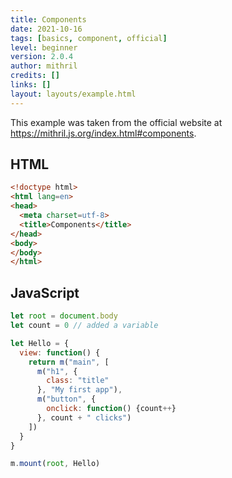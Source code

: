 ```yaml
---
title: Components
date: 2021-10-16
tags: [basics, component, official]
level: beginner
version: 2.0.4
author: mithril
credits: []
links: []
layout: layouts/example.html
---
```


This example was taken from the official website at <https://mithril.js.org/index.html#components>.

## HTML

~~~html
<!doctype html>
<html lang=en>
<head>
  <meta charset=utf-8>
  <title>Components</title>
</head>
<body>
</body>
</html>
~~~

## JavaScript

~~~js
let root = document.body
let count = 0 // added a variable

let Hello = {
  view: function() {
    return m("main", [
      m("h1", {
        class: "title"
      }, "My first app"),
      m("button", {
        onclick: function() {count++}
      }, count + " clicks")
    ])
  }
}

m.mount(root, Hello)
~~~
